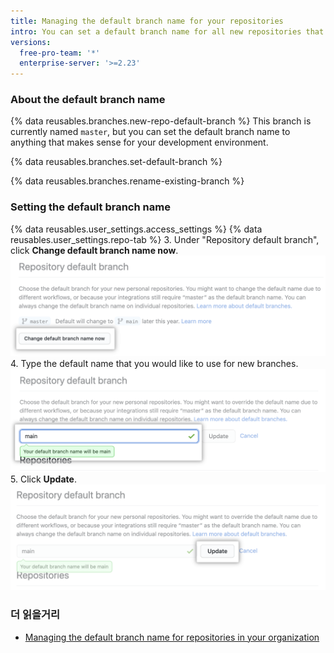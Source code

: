 ```yaml
---
title: Managing the default branch name for your repositories
intro: You can set a default branch name for all new repositories that you create.
versions:
  free-pro-team: '*'
  enterprise-server: '>=2.23'
---
```


### About the default branch name

{% data reusables.branches.new-repo-default-branch %} This branch is currently named `master`, but you can set the default branch name to anything that makes sense for your development environment.

{% data reusables.branches.set-default-branch %}

{% data reusables.branches.rename-existing-branch %}

### Setting the default branch name

{% data reusables.user_settings.access_settings %}
{% data reusables.user_settings.repo-tab %}
3. Under "Repository default branch", click **Change default branch name now**. ![Override button](/assets/images/help/settings/repo-default-name-button.png)
4. Type the default name that you would like to use for new branches. ![Text box for entering default name](/assets/images/help/settings/repo-default-name-text.png)
5. Click **Update**. ![Update button](/assets/images/help/settings/repo-default-name-update.png)

### 더 읽을거리

- [Managing the default branch name for repositories in your organization](/github/setting-up-and-managing-organizations-and-teams/managing-the-default-branch-name-for-repositories-in-your-organization)
